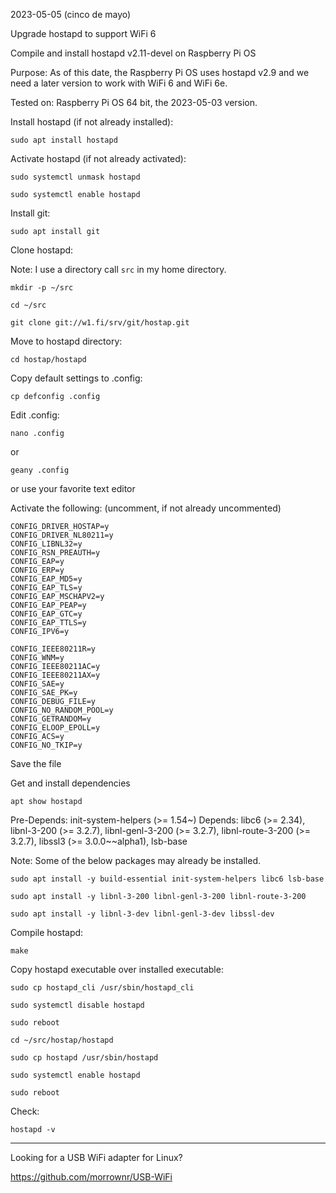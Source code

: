 2023-05-05 (cinco de mayo)

Upgrade hostapd to support WiFi 6

Compile and install hostapd v2.11-devel on Raspberry Pi OS

Purpose: As of this date, the Raspberry Pi OS uses hostapd v2.9
and we need a later version to work with WiFi 6 and WiFi 6e.

Tested on: Raspberry Pi OS 64 bit, the 2023-05-03 version.

Install hostapd (if not already installed):

```
sudo apt install hostapd
```

Activate hostapd (if not already activated):

```
sudo systemctl unmask hostapd
```

```
sudo systemctl enable hostapd
```

Install git:

```
sudo apt install git
```

Clone hostapd:

Note: I use a directory call `src` in my home directory.

```
mkdir -p ~/src
```

```
cd ~/src
```

```
git clone git://w1.fi/srv/git/hostap.git
```

Move to hostapd directory:

```
cd hostap/hostapd
```

Copy default settings to .config:

```
cp defconfig .config
```

Edit .config:

```
nano .config
```

or

```
geany .config
```

or
  use your favorite text editor


Activate the following: (uncomment, if not already uncommented)

```
CONFIG_DRIVER_HOSTAP=y
CONFIG_DRIVER_NL80211=y
CONFIG_LIBNL32=y
CONFIG_RSN_PREAUTH=y
CONFIG_EAP=y
CONFIG_ERP=y
CONFIG_EAP_MD5=y
CONFIG_EAP_TLS=y
CONFIG_EAP_MSCHAPV2=y
CONFIG_EAP_PEAP=y
CONFIG_EAP_GTC=y
CONFIG_EAP_TTLS=y
CONFIG_IPV6=y

CONFIG_IEEE80211R=y
CONFIG_WNM=y
CONFIG_IEEE80211AC=y
CONFIG_IEEE80211AX=y
CONFIG_SAE=y
CONFIG_SAE_PK=y
CONFIG_DEBUG_FILE=y
CONFIG_NO_RANDOM_POOL=y
CONFIG_GETRANDOM=y
CONFIG_ELOOP_EPOLL=y
CONFIG_ACS=y
CONFIG_NO_TKIP=y
```

Save the file

Get and install dependencies

```
apt show hostapd
```

Pre-Depends: init-system-helpers (>= 1.54~)
Depends: libc6 (>= 2.34), libnl-3-200 (>= 3.2.7), libnl-genl-3-200 (>= 3.2.7), libnl-route-3-200 (>= 3.2.7), libssl3 (>= 3.0.0~~alpha1), lsb-base

Note: Some of the below packages may already be installed.

```
sudo apt install -y build-essential init-system-helpers libc6 lsb-base
```

```
sudo apt install -y libnl-3-200 libnl-genl-3-200 libnl-route-3-200
```

```
sudo apt install -y libnl-3-dev libnl-genl-3-dev libssl-dev

```

Compile hostapd:

```
make
```

Copy hostapd executable over installed executable:

```
sudo cp hostapd_cli /usr/sbin/hostapd_cli
```

```
sudo systemctl disable hostapd
```

```
sudo reboot
```

```
cd ~/src/hostap/hostapd
```

```
sudo cp hostapd /usr/sbin/hostapd
```

```
sudo systemctl enable hostapd
```

```
sudo reboot
```

Check:

```
hostapd -v
```

-----

Looking for a USB WiFi adapter for Linux?

https://github.com/morrownr/USB-WiFi

